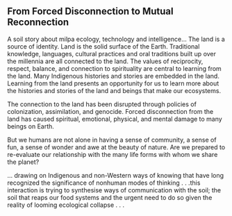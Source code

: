 ## From Forced Disconnection to Mutual Reconnection

A soil story about milpa ecology, technology and intelligence…
The land is a source of identity. 
Land is the solid surface of the Earth.
Traditional knowledge, languages, cultural practices and oral traditions built up over the millennia are all connected to the land. The values of reciprocity, respect, balance, and connection to spirituality are central to learning from the land. Many Indigenous histories and stories are embedded in the land. Learning from the land presents an opportunity for us to learn more about the histories and stories of the land and beings that make our ecosystems.

The connection to the land has been disrupted through policies of colonization, assimilation, and genocide. Forced disconnection from the land has caused spiritual, emotional, physical, and mental damage to many beings on Earth.

But we humans are not alone in having a sense of community, a sense of fun, a sense of wonder and awe at the beauty of nature. Are we prepared to re-evaluate our relationship with the many life forms with whom we share the planet?

… drawing on Indigenous and non-Western ways of knowing that have long recognized the significance of nonhuman modes of thinking . . .this interaction is trying to synthesise ways of communication with the soil; the soil that reaps our food systems and the urgent need to do so given the reality of looming ecological collapse . . .
